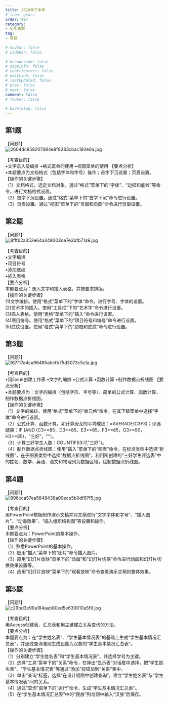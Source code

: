 ```yaml
---  
title: 2010年下半年  
# icon: gears  
order: 997  
category:  
- 历年真题  
tag:  
- 真题  
  
# navbar: false  
# sidebar: false  
  
# breadcrumb: false  
# pageInfo: false  
# contributors: false  
# editLink: false  
# lastUpdated: false  
# prev: false  
# next: false  
comment: false  
# footer: false  
  
# backtotop: false  
---  
```

## 第1题 ##

【问题1】  
![2604dc858207484e9f8283cbac192e0a.jpg][]  
  
【考查目的】  
•文字录入及编排 •格式菜单的使用 •视图菜单的使用 【要点分析】  
•本题要点为文档格式（包括字体和字号）操作；首字下沉设置；页眉设置。  
【操作的关键步骤】  
（1）文档格式。选定文档对象，通过“格式”菜单下的“字体”、“边框和底纹”等命令，进行文档格式设置。  
（2）首字下沉设置。通过“格式”菜单下的“首字下沉”命令进行设置。  
（3）页眉设置。通过“视图”菜单下的“页眉和页脚“命令进行页眉设置。  
  


## 第2题 ##

【问题1】  
![8fffb2a352e64a349203ce7e3bfb71a9.jpg][]  
  
【考査目的】  
•文字编排  
•项目符号  
•添加底纹  
•插入表格  
【要点分析】  
本题要点为：录入文字和插入表格，并按要求排版。  
【操作的关键步骤】  
(1)文字编排。使用“格式”菜单下的“字体”命令，进行字号、字体的设置。  
(2)艺术字的插入。使用“工具栏”下的“艺术字”命令进行设置。  
(3)插入表格。使用“表格”菜单下的“插入”命令进行设置。  
(4)项目符号。使用“格式”菜单下的“项目符号和编号”命令进行设置。  
(5)底纹设置。使用“格式”菜单下的“边框和底纹”命令进行设置。  
  


## 第3题 ##

【问题1】  
![f67f17a4ca96485abefb75d3073c5cfa.jpg][]  
  
【考查目的】  
•用Excel创建工作表 •文字的编排 •公式计算 •函数计算 •制作数据点折线图 【要点分析】  
•本题要点为：文字的编排（包括字形、字号等）、简单的公式计算、函数计算、制作数据点折线图。  
【操作的关键步骤】  
（1）文字的编排。使用“格式”菜单下的“单元格”命令，在其下级菜单中选择“字体”命令进行设置。  
（2）公式计算、函数计算。如计算唐龙的平均成绩：=AVERAGE(C3F3)；评选结果：IF (AND (C3&gt;=85，D3&gt;=85，E3&gt;=85，F3&gt;=85，G3&gt;=90，H3&gt;=85)，"三好”，""）。  
（3）计算三好学生人数：COUNTIF(I3:I7,"三好")。  
（4）制作数据点折线图：使用“插入”菜单下的“图表”命令，在标准类型中选择“折线图”，在子图表类型中选择“数据点折线图”，利用所创建的“三好学生评选表”中的姓名、数学、英语、语文和物理列为数据区域，绘制数据点折线图。  
  


## 第4题 ##

【问题1】  
![896cca57ea5848439a09ece5b0df67f5.jpg][]  
  
【考查目的】  
用PowerPoint模板制作演示文稿并对文稿进行“文字字体和字号”、“插入图片”、“动画效果”、“插入组织结构图”等设置和操作。  
【要点分析】  
本题要点为：PowerPoint的基本操作。  
【操作的关键步骤】  
（1）熟悉PowerPoint的基本操作。  
（2）应用“插入”菜单下的“图片”命令插入图片。  
（3）应用“幻灯片放映”菜单下的“动画”和“幻灯片切换”命令进行动画和幻灯片切换效果设置等。  
（4）应用“幻灯片放映”菜单下的“观看放映”命令查看演示文稿的整体效果。  
  


## 第5题 ##

【问题1】  
![c29bd3e99a184aab80ed5e630010a5f9.jpg][]  
  
【考查目的】  
用Access创建表、汇总表和用主键建立关系查询的方法。  
【要点分析】  
本题要点为：在“学生姓名表”、“学生基本情况表”的基础上生成“学生基本情况汇总表”，并通过查询准则生成民族为汉族的“学生基本情况汇总表”。  
【操作的关键步骤】  
（1）分别建立“学生姓名表”和“学生基本情况表”，并选择学号为主键。  
（2）选择“工具”菜单下的“关系”命令，在弹出“显示表”对话框中选择，把“学生姓名表”、“学生基本情况表”等通过“添加”按钮加到“关系”表中。  
（3）单击“查询“标签，选择“在设计视图中创建查询”，建立“学生姓名表”与“学生基本情况表”间的关系。  
（4）通过“查询”菜单下的“运行”命令，生成“学生基本情况汇总表”。  
（5）在“学生基本情况汇总表”中的“民族”列准则中输入“汉族”后保存。  
  



[2604dc858207484e9f8283cbac192e0a.jpg]: https://www.xkxxkx.cn/file/exam/software/信息处理技术员/案例/第1题/2604dc858207484e9f8283cbac192e0a.jpg
[8fffb2a352e64a349203ce7e3bfb71a9.jpg]: https://www.xkxxkx.cn/file/exam/software/信息处理技术员/案例/第2题/8fffb2a352e64a349203ce7e3bfb71a9.jpg
[f67f17a4ca96485abefb75d3073c5cfa.jpg]: https://www.xkxxkx.cn/file/exam/software/信息处理技术员/案例/第3题/f67f17a4ca96485abefb75d3073c5cfa.jpg
[896cca57ea5848439a09ece5b0df67f5.jpg]: https://www.xkxxkx.cn/file/exam/software/信息处理技术员/案例/第4题/896cca57ea5848439a09ece5b0df67f5.jpg
[c29bd3e99a184aab80ed5e630010a5f9.jpg]: https://www.xkxxkx.cn/file/exam/software/信息处理技术员/案例/第5题/c29bd3e99a184aab80ed5e630010a5f9.jpg
